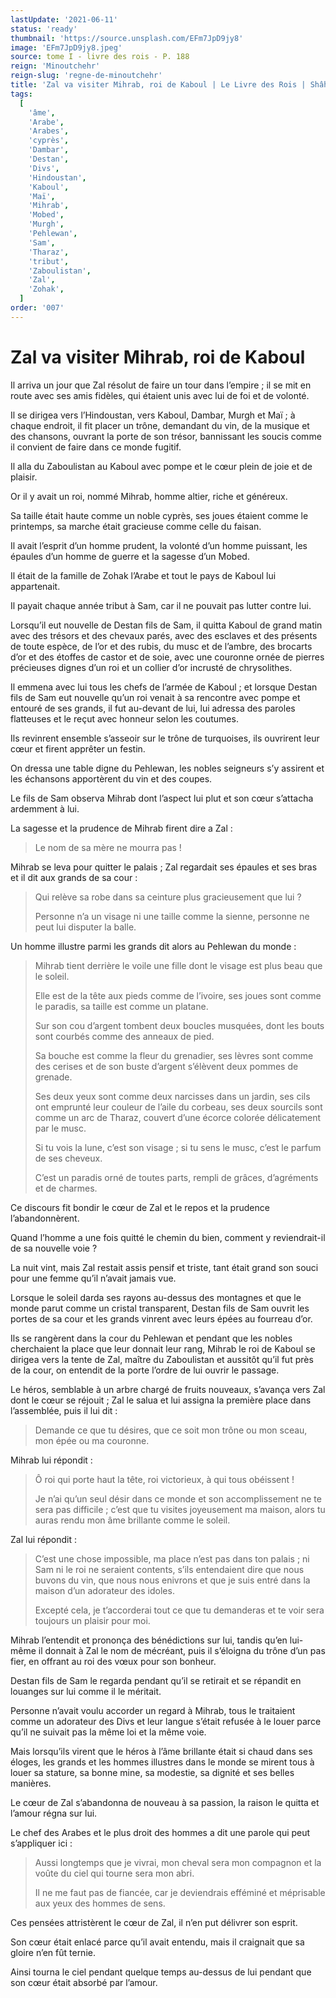 ```yaml
---
lastUpdate: '2021-06-11'
status: 'ready'
thumbnail: 'https://source.unsplash.com/EFm7JpD9jy8'
image: 'EFm7JpD9jy8.jpeg'
source: tome I - livre des rois - P. 188
reign: 'Minoutchehr'
reign-slug: 'regne-de-minoutchehr'
title: 'Zal va visiter Mihrab, roi de Kaboul | Le Livre des Rois | Shâhnâmeh'
tags:
  [
    'âme',
    'Arabe',
    'Arabes',
    'cyprès',
    'Dambar',
    'Destan',
    'Divs',
    'Hindoustan',
    'Kaboul',
    'Maï',
    'Mihrab',
    'Mobed',
    'Murgh',
    'Pehlewan',
    'Sam',
    'Tharaz',
    'tribut',
    'Zaboulistan',
    'Zal',
    'Zohak',
  ]
order: '007'
---
```


# Zal va visiter Mihrab, roi de Kaboul

Il arriva un jour que Zal résolut de faire un tour dans l’empire ; il se mit en route avec ses amis fidèles, qui étaient unis avec lui de foi et de volonté.

Il se dirigea vers l’Hindoustan, vers Kaboul, Dambar, Murgh et Maï ; à chaque endroit, il fit placer un trône, demandant du vin, de la musique et des chansons, ouvrant la porte de son trésor, bannissant les soucis comme il convient de faire dans ce monde fugitif.

Il alla du Zaboulistan au Kaboul avec pompe et le cœur plein de joie et de plaisir.

Or il y avait un roi, nommé Mihrab, homme altier, riche et généreux.

Sa taille était haute comme un noble cyprès, ses joues étaient comme le printemps, sa marche était gracieuse comme celle du faisan.

Il avait l’esprit d’un homme prudent, la volonté d’un homme puissant, les épaules d’un homme de guerre et la sagesse d’un Mobed.

Il était de la famille de Zohak l’Arabe et tout le pays de Kaboul lui appartenait.

Il payait chaque année tribut à Sam, car il ne pouvait pas lutter contre lui.

Lorsqu’il eut nouvelle de Destan fils de Sam, il quitta Kaboul de grand matin avec des trésors et des chevaux parés, avec des esclaves et des présents de toute espèce, de l’or et des rubis, du musc et de l’ambre, des brocarts d’or et des étoffes de castor et de soie, avec une couronne ornée de pierres précieuses dignes d’un roi et un collier d’or incrusté de chrysolithes.

Il emmena avec lui tous les chefs de l’armée de Kaboul ; et lorsque Destan fils de Sam eut nouvelle qu’un roi venait à sa rencontre avec pompe et entouré de ses grands, il fut au-devant de lui, lui adressa des paroles flatteuses et le reçut avec honneur selon les coutumes.

Ils revinrent ensemble s’asseoir sur le trône de turquoises, ils ouvrirent leur cœur et firent apprêter un festin.

On dressa une table digne du Pehlewan, les nobles seigneurs s’y assirent et les échansons apportèrent du vin et des coupes.

Le fils de Sam observa Mihrab dont l’aspect lui plut et son cœur s’attacha ardemment à lui.

La sagesse et la prudence de Mihrab firent dire a Zal :

> Le nom de sa mère ne mourra pas !

Mihrab se leva pour quitter le palais ; Zal regardait ses épaules et ses bras et il dit aux grands de sa cour :

> Qui relève sa robe dans sa ceinture plus gracieusement que lui ?
>
> Personne n’a un visage ni une taille comme la sienne, personne ne peut lui disputer la balle.

Un homme illustre parmi les grands dit alors au Pehlewan du monde :

> Mihrab tient derrière le voile une fille dont le visage est plus beau que le soleil.
>
> Elle est de la tête aux pieds comme de l’ivoire, ses joues sont comme le paradis, sa taille est comme un platane.
>
> Sur son cou d’argent tombent deux boucles musquées, dont les bouts sont courbés comme des anneaux de pied.
>
> Sa bouche est comme la fleur du grenadier, ses lèvres sont comme des cerises et de son buste d’argent s’élèvent deux pommes de grenade.
>
> Ses deux yeux sont comme deux narcisses dans un jardin, ses cils ont emprunté leur couleur de l’aile du corbeau, ses deux sourcils sont comme un arc de Tharaz, couvert d’une écorce colorée délicatement par le musc.
>
> Si tu vois la lune, c’est son visage ; si tu sens le musc, c’est le parfum de ses cheveux.
>
> C’est un paradis orné de toutes parts, rempli de grâces, d’agréments et de charmes.

Ce discours fit bondir le cœur de Zal et le repos et la prudence l’abandonnèrent.

Quand l’homme a une fois quitté le chemin du bien, comment y reviendrait-il de sa nouvelle voie ?

La nuit vint, mais Zal restait assis pensif et triste, tant était grand son souci pour une femme qu’il n’avait jamais vue.

Lorsque le soleil darda ses rayons au-dessus des montagnes et que le monde parut comme un cristal transparent, Destan fils de Sam ouvrit les portes de sa cour et les grands vinrent avec leurs épées au fourreau d’or.

Ils se rangèrent dans la cour du Pehlewan et pendant que les nobles cherchaient la place que leur donnait leur rang, Mihrab le roi de Kaboul se dirigea vers la tente de Zal, maître du Zaboulistan et aussitôt qu’il fut près de la cour, on entendit de la porte l’ordre de lui ouvrir le passage.

Le héros, semblable à un arbre chargé de fruits nouveaux, s’avança vers Zal dont le cœur se réjouit ; Zal le salua et lui assigna la première place dans l’assemblée, puis il lui dit :

> Demande ce que tu désires, que ce soit mon trône ou mon sceau, mon épée ou ma couronne.

Mihrab lui répondit :

> Ô roi qui porte haut la tête, roi victorieux, à qui tous obéissent !
>
> Je n’ai qu’un seul désir dans ce monde et son accomplissement ne te sera pas difficile ; c’est que tu visites joyeusement ma maison, alors tu auras rendu mon âme brillante comme le soleil.

Zal lui répondit :

> C’est une chose impossible, ma place n’est pas dans ton palais ; ni Sam ni le roi ne seraient contents, s’ils entendaient dire que nous buvons du vin, que nous nous enivrons et que je suis entré dans la maison d’un adorateur des idoles.
>
> Excepté cela, je t’accorderai tout ce que tu demanderas et te voir sera toujours un plaisir pour moi.

Mihrab l’entendit et prononça des bénédictions sur lui, tandis qu’en lui-même il donnait à Zal le nom de mécréant, puis il s’éloigna du trône d’un pas fier, en offrant au roi des vœux pour son bonheur.

Destan fils de Sam le regarda pendant qu’il se retirait et se répandit en louanges sur lui comme il le méritait.

Personne n’avait voulu accorder un regard à Mihrab, tous le traitaient comme un adorateur des Divs et leur langue s’était refusée à le louer parce qu’il ne suivait pas la même loi et la même voie.

Mais lorsqu’ils virent que le héros à l’âme brillante était si chaud dans ses éloges, les grands et les hommes illustres dans le monde se mirent tous à louer sa stature, sa bonne mine, sa modestie, sa dignité et ses belles manières.

Le cœur de Zal s’abandonna de nouveau à sa passion, la raison le quitta et l’amour régna sur lui.

Le chef des Arabes et le plus droit des hommes a dit une parole qui peut s’appliquer ici :

> Aussi longtemps que je vivrai, mon cheval sera mon compagnon et la voûte du ciel qui tourne sera mon abri.
>
> Il ne me faut pas de fiancée, car je deviendrais efféminé et méprisable aux yeux des hommes de sens.

Ces pensées attristèrent le cœur de Zal, il n’en put délivrer son esprit.

Son cœur était enlacé parce qu’il avait entendu, mais il craignait que sa gloire n’en fût ternie.

Ainsi tourna le ciel pendant quelque temps au-dessus de lui pendant que son cœur était absorbé par l’amour.
